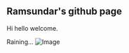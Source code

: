 ## Ramsundar's github page
Hi hello welcome.

Raining...
![Image](https://github.com/user-attachments/assets/7f45b41f-ae2f-4643-a27e-6134e62e272e)
